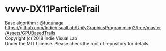 # vvvv-DX11ParticleTrail

Base algorithm : [@fuqunaga](https://github.com/fuqunaga) https://github.com/IndieVisualLab/UnityGraphicsProgramming2/tree/master/Assets/GPUBasedTrails  
Copyright (c) 2018 Indie Visual Lab  
Under the MIT License. Please check the root of repository for details.
